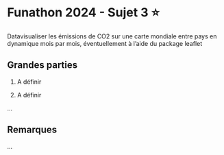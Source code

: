 # Funathon 2024 - Sujet 3 :star:

Datavisualiser les émissions de CO2 sur une carte mondiale entre pays en dynamique mois par mois, éventuellement à l’aide du package leaflet

## Grandes parties

1. A définir

2. A définir

...

## Remarques

...

